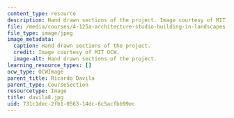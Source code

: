 ```yaml
---
content_type: resource
description: Hand drawn sections of the project. Image courtesy of MIT OCW.
file: /media/courses/4-125a-architecture-studio-building-in-landscapes-fall-2005/731c1dec2fb1056314dc6c5acfbb99ec_davila8.jpg
file_type: image/jpeg
image_metadata:
  caption: Hand drawn sections of the project.
  credit: Image courtesy of MIT OCW.
  image-alt: Hand drawn sections of the project.
learning_resource_types: []
ocw_type: OCWImage
parent_title: Ricardo Davila
parent_type: CourseSection
resourcetype: Image
title: davila8.jpg
uid: 731c1dec-2fb1-0563-14dc-6c5acfbb99ec
---
```

